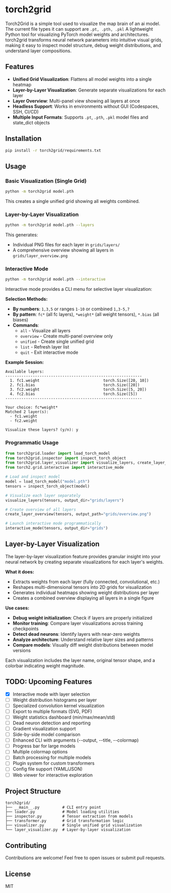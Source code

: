 # torch2grid
Torch2Grid is a simple tool used to visualize the map brain of an ai model.
The current file types it can support are `.pt, .pth, .pkl`
A lightweight Python tool for visualizing PyTorch model weights and architectures. torch2grid transforms neural network parameters into intuitive visual grids, making it easy to inspect model structure, debug weight distributions, and understand layer compositions.

## Features

- **Unified Grid Visualization**: Flattens all model weights into a single heatmap
- **Layer-by-Layer Visualization**: Generate separate visualizations for each layer
- **Layer Overview**: Multi-panel view showing all layers at once
- **Headless Support**: Works in environments without GUI (Codespaces, SSH, CI/CD)
- **Multiple Input Formats**: Supports `.pt`, `.pth`, `.pkl` model files and state_dict objects

## Installation

```bash
pip install -r torch2grid/requirements.txt
```

## Usage

### Basic Visualization (Single Grid)

```bash
python -m torch2grid model.pth
```

This creates a single unified grid showing all weights combined.

### Layer-by-Layer Visualization

```bash
python -m torch2grid model.pth --layers
```

This generates:
- Individual PNG files for each layer in `grids/layers/`
- A comprehensive overview showing all layers in `grids/layer_overview.png`


### Interactive Mode

```bash
python -m torch2grid model.pth --interactive
```

Interactive mode provides a CLI menu for selective layer visualization:

**Selection Methods:**
- **By numbers**: `1,3,5` or ranges `1-10` or combined `1,3-5,7`
- **By pattern**: `fc*` (all fc layers), `*weight*` (all weight tensors), `*.bias` (all biases)
- **Commands**:
  - `all` - Visualize all layers
  - `overview` - Create multi-panel overview only
  - `unified` - Create single unified grid
  - `list` - Refresh layer list
  - `quit` - Exit interactive mode

**Example Session:**
```
Available layers:
------------------------------------------------------------
  1. fc1.weight                            torch.Size([20, 10])
  2. fc1.bias                              torch.Size([20])
  3. fc2.weight                            torch.Size([5, 20])
  4. fc2.bias                              torch.Size([5])
------------------------------------------------------------

Your choice: fc*weight*
Matched 2 layer(s):
  - fc1.weight
  - fc2.weight

Visualize these layers? (y/n): y
```

### Programmatic Usage

```python
from torch2grid.loader import load_torch_model
from torch2grid.inspector import inspect_torch_object
from torch2grid.layer_visualizer import visualize_layers, create_layer_overview
from torch2.grid.interactive import interactive_mode

# Load and inspect model
model = load_torch_model("model.pth")
tensors = inspect_torch_object(model)

# Visualize each layer separately
visualize_layers(tensors, output_dir="grids/layers")

# Create overview of all layers
create_layer_overview(tensors, output_path="grids/overview.png")

# Launch interactive mode programmatically
interactive_mode(tensors, output_dir="grids")
```

## Layer-by-Layer Visualization

The layer-by-layer visualization feature provides granular insight into your neural network by creating separate visualizations for each layer's weights.

**What it does:**
- Extracts weights from each layer (fully connected, convolutional, etc.)
- Reshapes multi-dimensional tensors into 2D grids for visualization
- Generates individual heatmaps showing weight distributions per layer
- Creates a combined overview displaying all layers in a single figure

**Use cases:**
- **Debug weight initialization**: Check if layers are properly initialized
- **Monitor training**: Compare layer visualizations across training checkpoints
- **Detect dead neurons**: Identify layers with near-zero weights
- **Analyze architecture**: Understand relative layer sizes and patterns
- **Compare models**: Visually diff weight distributions between model versions

Each visualization includes the layer name, original tensor shape, and a colorbar indicating weight magnitude.

## TODO: Upcoming Features

- [x] Interactive mode with layer selection
- [ ] Weight distribution histograms per layer
- [ ] Specialized convolution kernel visualization
- [ ] Export to multiple formats (SVG, PDF)
- [ ] Weight statistics dashboard (min/max/mean/std)
- [ ] Dead neuron detection and reporting
- [ ] Gradient visualization support
- [ ] Side-by-side model comparison
- [ ] Enhanced CLI with arguments (--output, --title, --colormap)
- [ ] Progress bar for large models
- [ ] Multiple colormap options
- [ ] Batch processing for multiple models
- [ ] Plugin system for custom transformers
- [ ] Config file support (YAML/JSON)
- [ ] Web viewer for interactive exploration

## Project Structure

```
torch2grid/
├── __main__.py          # CLI entry point
├── loader.py            # Model loading utilities
├── inspector.py         # Tensor extraction from models
├── transformer.py       # Grid transformation logic
├── visualizer.py        # Single unified grid visualization
└── layer_visualizer.py  # Layer-by-layer visualization
```

## Contributing

Contributions are welcome! Feel free to open issues or submit pull requests.

## License

MIT